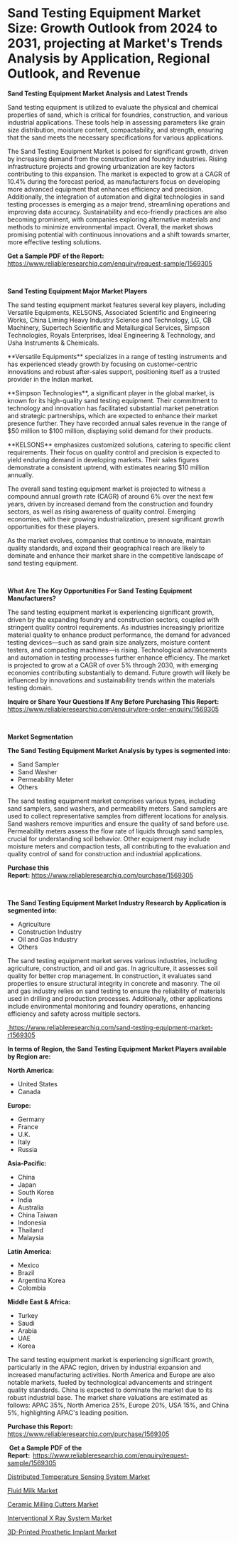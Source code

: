<p><h1>Sand Testing Equipment Market Size: Growth Outlook from 2024 to 2031, projecting at Market's Trends Analysis by Application, Regional Outlook, and Revenue</h1></p><p><strong>Sand Testing Equipment Market Analysis and Latest Trends</strong></p>
<p><p>Sand testing equipment is utilized to evaluate the physical and chemical properties of sand, which is critical for foundries, construction, and various industrial applications. These tools help in assessing parameters like grain size distribution, moisture content, compactability, and strength, ensuring that the sand meets the necessary specifications for various applications.</p><p>The Sand Testing Equipment Market is poised for significant growth, driven by increasing demand from the construction and foundry industries. Rising infrastructure projects and growing urbanization are key factors contributing to this expansion. The market is expected to grow at a CAGR of 10.4% during the forecast period, as manufacturers focus on developing more advanced equipment that enhances efficiency and precision. Additionally, the integration of automation and digital technologies in sand testing processes is emerging as a major trend, streamlining operations and improving data accuracy. Sustainability and eco-friendly practices are also becoming prominent, with companies exploring alternative materials and methods to minimize environmental impact. Overall, the market shows promising potential with continuous innovations and a shift towards smarter, more effective testing solutions.</p></p>
<p><strong>Get a Sample PDF of the Report:&nbsp;</strong> <a href="https://www.reliableresearchiq.com/enquiry/request-sample/1569305?utm_campaign=99&utm_medium=2&utm_source=Github&utm_content=ia&utm_term=19102024&utm_id=sand-testing-equipment">https://www.reliableresearchiq.com/enquiry/request-sample/1569305</a></p>
<p>&nbsp;</p>
<p><strong>Sand Testing Equipment Major Market Players</strong></p>
<p><p>The sand testing equipment market features several key players, including Versatile Equipments, KELSONS, Associated Scientific and Engineering Works, China Liming Heavy Industry Science and Technology, LG, CB Machinery, Supertech Scientific and Metallurgical Services, Simpson Technologies, Royals Enterprises, Ideal Engineering & Technology, and Usha Instruments & Chemicals. </p><p>**Versatile Equipments** specializes in a range of testing instruments and has experienced steady growth by focusing on customer-centric innovations and robust after-sales support, positioning itself as a trusted provider in the Indian market.</p><p>**Simpson Technologies**, a significant player in the global market, is known for its high-quality sand testing equipment. Their commitment to technology and innovation has facilitated substantial market penetration and strategic partnerships, which are expected to enhance their market presence further. They have recorded annual sales revenue in the range of $50 million to $100 million, displaying solid demand for their products.</p><p>**KELSONS** emphasizes customized solutions, catering to specific client requirements. Their focus on quality control and precision is expected to yield enduring demand in developing markets. Their sales figures demonstrate a consistent uptrend, with estimates nearing $10 million annually.</p><p>The overall sand testing equipment market is projected to witness a compound annual growth rate (CAGR) of around 6% over the next few years, driven by increased demand from the construction and foundry sectors, as well as rising awareness of quality control. Emerging economies, with their growing industrialization, present significant growth opportunities for these players.</p><p>As the market evolves, companies that continue to innovate, maintain quality standards, and expand their geographical reach are likely to dominate and enhance their market share in the competitive landscape of sand testing equipment.</p></p>
<p>&nbsp;</p>
<p><strong>What Are The Key Opportunities For Sand Testing Equipment Manufacturers?</strong></p>
<p><p>The sand testing equipment market is experiencing significant growth, driven by the expanding foundry and construction sectors, coupled with stringent quality control requirements. As industries increasingly prioritize material quality to enhance product performance, the demand for advanced testing devices—such as sand grain size analyzers, moisture content testers, and compacting machines—is rising. Technological advancements and automation in testing processes further enhance efficiency. The market is projected to grow at a CAGR of over 5% through 2030, with emerging economies contributing substantially to demand. Future growth will likely be influenced by innovations and sustainability trends within the materials testing domain.</p></p>
<p><strong>Inquire or Share Your Questions If Any Before Purchasing This Report:</strong> <a href="https://www.reliableresearchiq.com/enquiry/pre-order-enquiry/1569305?utm_campaign=99&utm_medium=2&utm_source=Github&utm_content=ia&utm_term=19102024&utm_id=sand-testing-equipment">https://www.reliableresearchiq.com/enquiry/pre-order-enquiry/1569305</a></p>
<p>&nbsp;</p>
<p><strong>Market Segmentation</strong></p>
<p><strong>The Sand Testing Equipment Market Analysis by types is segmented into:</strong></p>
<p><ul><li>Sand Sampler</li><li>Sand Washer</li><li>Permeability Meter</li><li>Others</li></ul></p>
<p><p>The sand testing equipment market comprises various types, including sand samplers, sand washers, and permeability meters. Sand samplers are used to collect representative samples from different locations for analysis. Sand washers remove impurities and ensure the quality of sand before use. Permeability meters assess the flow rate of liquids through sand samples, crucial for understanding soil behavior. Other equipment may include moisture meters and compaction tests, all contributing to the evaluation and quality control of sand for construction and industrial applications.</p></p>
<p><strong>Purchase this Report:&nbsp;</strong><a href="https://www.reliableresearchiq.com/purchase/1569305?utm_campaign=99&utm_medium=2&utm_source=Github&utm_content=ia&utm_term=19102024&utm_id=sand-testing-equipment">https://www.reliableresearchiq.com/purchase/1569305</a></p>
<p>&nbsp;</p>
<p><strong>The Sand Testing Equipment Market Industry Research by Application is segmented into:</strong></p>
<p><ul><li>Agriculture</li><li>Construction Industry</li><li>Oil and Gas Industry</li><li>Others</li></ul></p>
<p><p>The sand testing equipment market serves various industries, including agriculture, construction, and oil and gas. In agriculture, it assesses soil quality for better crop management. In construction, it evaluates sand properties to ensure structural integrity in concrete and masonry. The oil and gas industry relies on sand testing to ensure the reliability of materials used in drilling and production processes. Additionally, other applications include environmental monitoring and foundry operations, enhancing efficiency and safety across multiple sectors.</p></p>
<p><a href="https://www.reliableresearchiq.com/sand-testing-equipment-market-r1569305?utm_campaign=99&utm_medium=2&utm_source=Github&utm_content=ia&utm_term=19102024&utm_id=sand-testing-equipment">&nbsp;https://www.reliableresearchiq.com/sand-testing-equipment-market-r1569305</a></p>
<p><strong>In terms of Region, the Sand Testing Equipment Market Players available by Region are:</strong></p>
<p>
    <p> <strong> North America: </strong>
        <ul>
            <li>United States</li>
            <li>Canada</li>
        </ul>
        </p> 
    <p> <strong> Europe: </strong>
        <ul>
            <li>Germany</li>
            <li>France</li>
            <li>U.K.</li>
            <li>Italy</li>
            <li>Russia</li>
        </ul>
        </p> 
    <p> <strong> Asia-Pacific: </strong>
        <ul>
            <li>China</li>
            <li>Japan</li>
            <li>South Korea</li>
            <li>India</li>
            <li>Australia</li>
            <li>China Taiwan</li>
            <li>Indonesia</li>
            <li>Thailand</li>
            <li>Malaysia</li>
        </ul>
        </p> 
    <p> <strong> Latin America: </strong>
        <ul>
            <li>Mexico</li>
            <li>Brazil</li>
            <li>Argentina Korea</li>
            <li>Colombia</li>
        </ul>
        </p> 
    <p> <strong> Middle East & Africa: </strong>
        <ul>
            <li>Turkey</li>
            <li>Saudi</li>
            <li>Arabia</li>
            <li>UAE</li>
            <li>Korea</li>
        </ul>
    </p>
    </p>
<p><p>The sand testing equipment market is experiencing significant growth, particularly in the APAC region, driven by industrial expansion and increased manufacturing activities. North America and Europe are also notable markets, fueled by technological advancements and stringent quality standards. China is expected to dominate the market due to its robust industrial base. The market share valuations are estimated as follows: APAC 35%, North America 25%, Europe 20%, USA 15%, and China 5%, highlighting APAC's leading position.</p></p>
<p><strong>Purchase this Report: </strong><a href="https://www.reliableresearchiq.com/purchase/1569305?utm_campaign=99&utm_medium=2&utm_source=Github&utm_content=ia&utm_term=19102024&utm_id=sand-testing-equipment">https://www.reliableresearchiq.com/purchase/1569305</a></p>
<p>&nbsp;<strong>Get a Sample PDF of the Report:&nbsp;&nbsp;</strong><a href="https://www.reliableresearchiq.com/enquiry/request-sample/1569305?utm_campaign=99&utm_medium=2&utm_source=Github&utm_content=ia&utm_term=19102024&utm_id=sand-testing-equipment">https://www.reliableresearchiq.com/enquiry/request-sample/1569305</a></p>
<p><strong></strong></p>
<p><p><a href="https://issuu.com/reportprime-2/docs/distributed-temperature-sensing-sys_1ddef2137a69c3?utm_campaign=99&utm_medium=2&utm_source=Github&utm_content=ia&utm_term=19102024&utm_id=sand-testing-equipment">Distributed Temperature Sensing System Market</a></p><p><a href="https://www.linkedin.com/pulse/top-trends-transforming-fluid-milk-market-2024-2031-amarket-watch-uruie?utm_campaign=99&utm_medium=2&utm_source=Github&utm_content=ia&utm_term=19102024&utm_id=sand-testing-equipment">Fluid Milk Market</a></p><p><a href="https://issuu.com/reportprime-2/docs/ceramic-milling-cutters-market-size_48ebc917ad117c?utm_campaign=99&utm_medium=2&utm_source=Github&utm_content=ia&utm_term=19102024&utm_id=sand-testing-equipment">Ceramic Milling Cutters Market</a></p><p><a href="https://github.com/danyelltzmol/Market-Research-Report-List-1/blob/main/interventional-x-ray-system-market.md?utm_campaign=99&utm_medium=2&utm_source=Github&utm_content=ia&utm_term=19102024&utm_id=sand-testing-equipment">Interventional X Ray System Market</a></p><p><a href="https://github.com/anidillnagatat/Market-Research-Report-List-1/blob/main/3d-printed-prosthetic-implant-market.md?utm_campaign=99&utm_medium=2&utm_source=Github&utm_content=ia&utm_term=19102024&utm_id=sand-testing-equipment">3D-Printed Prosthetic Implant Market</a></p></p>